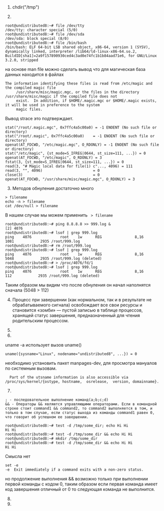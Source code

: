 1. chdir("/tmp")

2.
```
root@undistributed8:~# file /dev/tty
/dev/tty: character special (5/0)
root@undistributed8:~# file /dev/sda
/dev/sda: block special (8/0)
root@undistributed8:~# file /bin/bash
/bin/bash: ELF 64-bit LSB shared object, x86-64, version 1 (SYSV), dynamically linked, interpreter /lib64/ld-linux-x86-64.so.2, BuildID[sha1]=2a9f157890930ced4c3ad0e74fc1b1b84aad71e6, for GNU/Linux 3.2.0, stripped
```
на основе man file можно сделать вывод что для магическая база данных находится в файлах 
```
The information identifying these files is read from /etc/magic and the compiled magic file
     /usr/share/misc/magic.mgc, or the files in the directory /usr/share/misc/magic if the compiled file does not
     exist.  In addition, if $HOME/.magic.mgc or $HOME/.magic exists, it will be used in preference to the system
     magic files.
```
Вывод strace это подтверждает.
```
stat("/root/.magic.mgc", 0x7ffc4a5c00a0) = -1 ENOENT (No such file or directory)
stat("/root/.magic", 0x7ffc4a5c00a0)    = -1 ENOENT (No such file or directory)
openat(AT_FDCWD, "/etc/magic.mgc", O_RDONLY) = -1 ENOENT (No such file or directory)
stat("/etc/magic", {st_mode=S_IFREG|0644, st_size=111, ...}) = 0
openat(AT_FDCWD, "/etc/magic", O_RDONLY) = 3
fstat(3, {st_mode=S_IFREG|0644, st_size=111, ...}) = 0
read(3, "# Magic local data for file(1) c"..., 4096) = 111
read(3, "", 4096)                       = 0
close(3)                                = 0
openat(AT_FDCWD, "/usr/share/misc/magic.mgc", O_RDONLY) = 3
```
3. Методов обнуления достаточно много
```
> filename
echo -n > filename
cat /dev/null > filename
```
В нашем случае мы можем применить ` > filename` 
```
root@undistributed8:~# ping 8.8.8.8 >> 999.log &
[2] 4076
root@undistributed8:~# lsof | grep 999.log
ping    4076             root    1w      REG               8,16     1081            2935 /root/999.log
root@undistributed8:~# rm /root/999.log
root@undistributed8:~# lsof | grep 999.log
ping    4076             root    1w      REG               8,16     5048            2935 /root/999.log (deleted)
root@undistributed8:~# > /proc/4076/fd/1
root@undistributed8:~# lsof | grep 999.log
ping    4076             root    1w      REG               8,16      112            2935 /root/999.log (deleted)
```
Таким образом мы видим что после обнуления он начал наполнятся сначала (5048 > 112)

4. Процесс при завершении (как нормальном, так и в результате не обрабатываемого сигнала) освобождает все свои ресурсы и становится «зомби» — пустой записью в таблице процессов, хранящей статус завершения, предназначенный для чтения родительским процессом.

5.

6.
uname -a использует вызов uname()
```
uname({sysname="Linux", nodename="undistributed8", ...}) = 0
```
необходимо установить пакет manpages-dev, для просмотра мануалов по системным вызовам.
```
  Part of the utsname information is also accessible via /proc/sys/kernel/{ostype, hostname,  osrelease,  version, domainname}.
```

7.
```
; - последовательное выполнение команд(a;b;c;d)
&& - Операторы && являются управляющими операторами. Если в командной строке стоит command1 && command2, то command2 выполняется в том, и только в том случае, если статус выхода из команды command1 равен 0, что говорит об успешном ее завершении.
```
```
root@undistributed8:~# test -d /tmp/some_dir; echo Hi Hi
Hi Hi
root@undistributed8:~# test -d /tmp/some_dir && echo Hi Hi
root@undistributed8:~# mkdir /tmp/some_dir
root@undistributed8:~# test -d /tmp/some_dir && echo Hi Hi
Hi Hi
```
Смысла нет 
```
set -e 
-e  Exit immediately if a command exits with a non-zero status.
```
но продолжение выполнения && возможно только при выполнении первой команды с кодом 0, таким образом если первая команда имеет код завершения отличный от 0 то следующая команда не выполнится.

8.
9.


